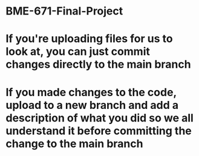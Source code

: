 # BME-671-Final-Project


# If you're uploading files for us to look at, you can just commit changes directly to the main branch
# If you made changes to the code, upload to a new branch and add a description of what you did so we all understand it before committing the change to the main branch
